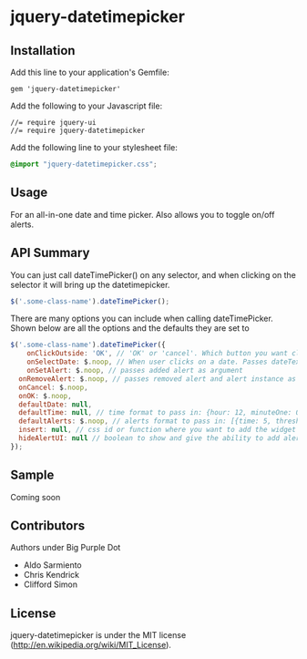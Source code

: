 # jquery-datetimepicker

## Installation

Add this line to your application's Gemfile:

    gem 'jquery-datetimepicker'

Add the following to your Javascript file:

    //= require jquery-ui
    //= require jquery-datetimepicker

Add the following line to your stylesheet file:

```scss
@import "jquery-datetimepicker.css";
```

## Usage

For an all-in-one date and time picker. Also allows you to toggle on/off alerts.

## API Summary

You can just call dateTimePicker() on any selector, and when clicking on the selector it will bring up the datetimepicker.

```javascript
$('.some-class-name').dateTimePicker();
```

There are many options you can include when calling dateTimePicker. Shown below are all the options and the defaults they are set to

```javascript
$('.some-class-name').dateTimePicker({
	onClickOutside: 'OK', // 'OK' or 'cancel'. Which button you want clicking outside to simulate
	onSelectDate: $.noop, // When user clicks on a date. Passes dateText, datepicker instance, and associate input field as arguments.
	onSetAlert: $.noop, // passes added alert as argument
  onRemoveAlert: $.noop, // passes removed alert and alert instance as argument
  onCancel: $.noop,
  onOK: $.noop,
  defaultDate: null,
  defaultTime: null, // time format to pass in: {hour: 12, minuteOne: 0, minuteTwo: 5, ampm: 'pm'}
  defaultAlerts: $.noop, // alerts format to pass in: [{time: 5, threshold: 'Mins', data : {'alert-id' : 1}}, {time: 10, threshold: 'Days'}]. Threshold can be of the following ['Mins', 'Hours', 'Days', 'Weeks']
  insert: null, // css id or function where you want to add the widget
  hideAlertUI: null // boolean to show and give the ability to add alerts
});
```

## Sample

Coming soon

## Contributors

Authors under Big Purple Dot
* Aldo Sarmiento
* Chris Kendrick
* Clifford Simon

## License

jquery-datetimepicker is under the MIT license (http://en.wikipedia.org/wiki/MIT_License).
